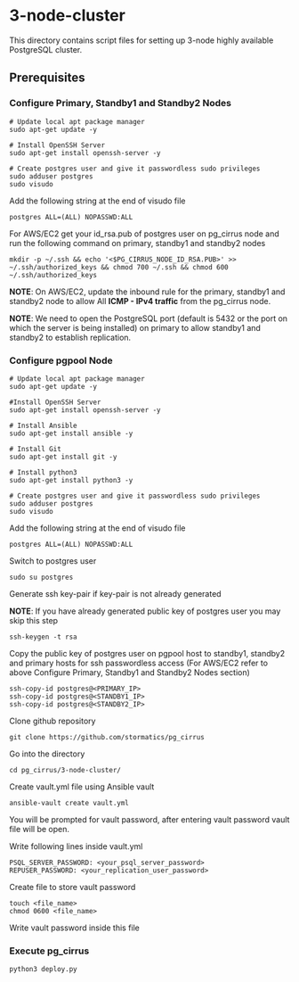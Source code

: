 # 3-node-cluster

This directory contains script files for setting up 3-node highly available PostgreSQL cluster.

## Prerequisites

### Configure Primary, Standby1 and Standby2 Nodes


```
# Update local apt package manager
sudo apt-get update -y

# Install OpenSSH Server
sudo apt-get install openssh-server -y

# Create postgres user and give it passwordless sudo privileges
sudo adduser postgres
sudo visudo
```

Add the following string at the end of visudo file

```
postgres ALL=(ALL) NOPASSWD:ALL
```
For AWS/EC2 get your id_rsa.pub of postgres user on pg_cirrus node and run the following command on primary, standby1 and standby2 nodes
```
mkdir -p ~/.ssh && echo '<$PG_CIRRUS_NODE_ID_RSA.PUB>' >> ~/.ssh/authorized_keys && chmod 700 ~/.ssh && chmod 600 ~/.ssh/authorized_keys
```
**NOTE**: On AWS/EC2, update the inbound rule for the primary, standby1 and standby2 node to allow All **ICMP - IPv4 traffic** from the pg_cirrus node.

**NOTE**: We need to open the PostgreSQL port (default is 5432 or the port on which the server is being installed) on primary to allow standby1 and standby2 to establish replication.

### Configure pgpool Node

```
# Update local apt package manager
sudo apt-get update -y

#Install OpenSSH Server
sudo apt-get install openssh-server -y

# Install Ansible
sudo apt-get install ansible -y

# Install Git
sudo apt-get install git -y

# Install python3
sudo apt-get install python3 -y

# Create postgres user and give it passwordless sudo privileges
sudo adduser postgres
sudo visudo
```
Add the following string at the end of visudo file

```
postgres ALL=(ALL) NOPASSWD:ALL
```
Switch to postgres user
```
sudo su postgres 
```
Generate ssh key-pair if key-pair is not already generated

**NOTE**: If you have already generated public key of postgres user you may skip this step

```
ssh-keygen -t rsa
```
Copy the public key of postgres user on pgpool host to standby1, standby2 and primary hosts for ssh passwordless access (For AWS/EC2 refer to above Configure Primary, Standby1 and Standby2 Nodes section)

```
ssh-copy-id postgres@<PRIMARY_IP>
ssh-copy-id postgres@<STANDBY1_IP>
ssh-copy-id postgres@<STANDBY2_IP>
```

Clone github repository

```
git clone https://github.com/stormatics/pg_cirrus
```
Go into the directory 

```
cd pg_cirrus/3-node-cluster/
```
 
Create vault.yml file using Ansible vault

```
ansible-vault create vault.yml
```
You will be prompted for vault password, after entering vault password vault file will be open.

Write following lines inside vault.yml

```
PSQL_SERVER_PASSWORD: <your_psql_server_password>
REPUSER_PASSWORD: <your_replication_user_password>
```

Create file to store vault password
```
touch <file_name>
chmod 0600 <file_name>
```
Write vault password inside this file

### Execute pg_cirrus
```
python3 deploy.py
```
